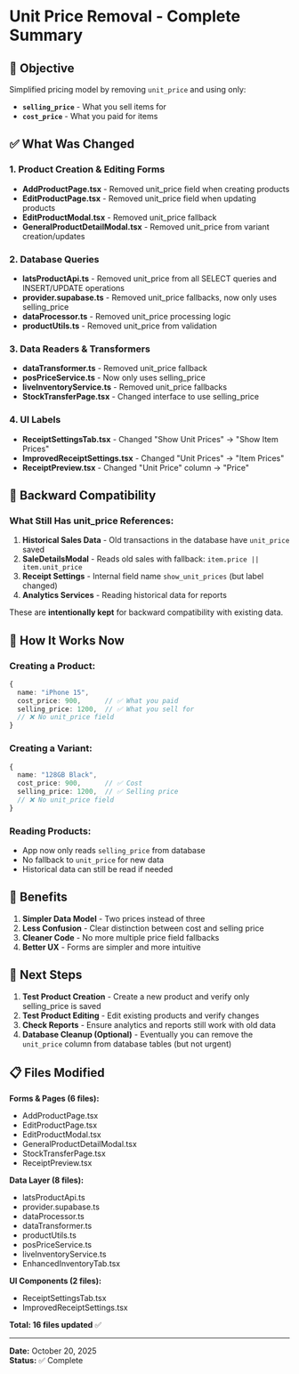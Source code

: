 # Unit Price Removal - Complete Summary

## 🎯 Objective
Simplified pricing model by removing `unit_price` and using only:
- **`selling_price`** - What you sell items for
- **`cost_price`** - What you paid for items

## ✅ What Was Changed

### 1. Product Creation & Editing Forms
- **AddProductPage.tsx** - Removed unit_price field when creating products
- **EditProductPage.tsx** - Removed unit_price field when updating products  
- **EditProductModal.tsx** - Removed unit_price fallback
- **GeneralProductDetailModal.tsx** - Removed unit_price from variant creation/updates

### 2. Database Queries
- **latsProductApi.ts** - Removed unit_price from all SELECT queries and INSERT/UPDATE operations
- **provider.supabase.ts** - Removed unit_price fallbacks, now only uses selling_price
- **dataProcessor.ts** - Removed unit_price processing logic
- **productUtils.ts** - Removed unit_price from validation

### 3. Data Readers & Transformers
- **dataTransformer.ts** - Removed unit_price fallback
- **posPriceService.ts** - Now only uses selling_price
- **liveInventoryService.ts** - Removed unit_price fallbacks
- **StockTransferPage.tsx** - Changed interface to use selling_price

### 4. UI Labels
- **ReceiptSettingsTab.tsx** - Changed "Show Unit Prices" → "Show Item Prices"
- **ImprovedReceiptSettings.tsx** - Changed "Unit Prices" → "Item Prices"
- **ReceiptPreview.tsx** - Changed "Unit Price" column → "Price"

## 🔄 Backward Compatibility

### What Still Has unit_price References:
1. **Historical Sales Data** - Old transactions in the database have `unit_price` saved
2. **SaleDetailsModal** - Reads old sales with fallback: `item.price || item.unit_price`
3. **Receipt Settings** - Internal field name `show_unit_prices` (but label changed)
4. **Analytics Services** - Reading historical data for reports

These are **intentionally kept** for backward compatibility with existing data.

## 📝 How It Works Now

### Creating a Product:
```typescript
{
  name: "iPhone 15",
  cost_price: 900,      // ✅ What you paid
  selling_price: 1200,  // ✅ What you sell for
  // ❌ No unit_price field
}
```

### Creating a Variant:
```typescript
{
  name: "128GB Black",
  cost_price: 900,      // ✅ Cost
  selling_price: 1200,  // ✅ Selling price
  // ❌ No unit_price field
}
```

### Reading Products:
- App now only reads `selling_price` from database
- No fallback to `unit_price` for new data
- Historical data can still be read if needed

## 🎉 Benefits

1. **Simpler Data Model** - Two prices instead of three
2. **Less Confusion** - Clear distinction between cost and selling price
3. **Cleaner Code** - No more multiple price field fallbacks
4. **Better UX** - Forms are simpler and more intuitive

## 🚀 Next Steps

1. **Test Product Creation** - Create a new product and verify only selling_price is saved
2. **Test Product Editing** - Edit existing products and verify changes
3. **Check Reports** - Ensure analytics and reports still work with old data
4. **Database Cleanup (Optional)** - Eventually you can remove the `unit_price` column from database tables (but not urgent)

## 📋 Files Modified

**Forms & Pages (6 files):**
- AddProductPage.tsx
- EditProductPage.tsx  
- EditProductModal.tsx
- GeneralProductDetailModal.tsx
- StockTransferPage.tsx
- ReceiptPreview.tsx

**Data Layer (8 files):**
- latsProductApi.ts
- provider.supabase.ts
- dataProcessor.ts
- dataTransformer.ts
- productUtils.ts
- posPriceService.ts
- liveInventoryService.ts
- EnhancedInventoryTab.tsx

**UI Components (2 files):**
- ReceiptSettingsTab.tsx
- ImprovedReceiptSettings.tsx

**Total: 16 files updated** ✅

---

**Date:** October 20, 2025  
**Status:** ✅ Complete

